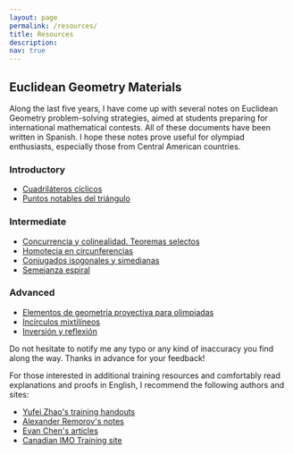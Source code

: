 ```yaml
---
layout: page
permalink: /resources/
title: Resources
description: 
nav: true
---
```


## Euclidean Geometry Materials
  
Along the last five years, I have come up with several notes on Euclidean Geometry problem-solving strategies, 
aimed at students preparing for international mathematical contests. All of these documents have been written in Spanish. I hope these notes prove useful for olympiad enthusiasts, especially those from Central American countries. 
    
### Introductory


* [Cuadriláteros cíclicos](http://jbacaob.github.io/files/cyclic_quad.pdf)
* [Puntos notables del triángulo](http://jbacaob.github.io/files/triangle_centers.pdf)


### Intermediate

* [Concurrencia y colinealidad. Teoremas selectos](http://jbacaob.github.io/files/conc_col.pdf)
* [Homotecia en circunferencias](http://jbacaob.github.io/files/homot_circ.pdf)
* [Conjugados isogonales y simedianas](http://jbacaob.github.io/files/conj_isog.pdf)
* [Semejanza espiral](http://jbacaob.github.io/files/sem_espiral.pdf)
    
### Advanced

* [Elementos de geometría proyectiva para olimpiadas](http://jbacaob.github.io/files/proj_geo.pdf)
* [Incírculos mixtilíneos](http://jbacaob.github.io/files/mixt_incircles.pdf)
* [Inversión y reflexión](http://jbacaob.github.io/files/inv_refl.pdf)

Do not hesitate to notify me any typo or any kind of inaccuracy you find along the way. Thanks in advance for your feedback!  

For those interested in additional training resources and comfortably read explanations and proofs in English, I recommend the following authors and sites:
* [Yufei Zhao's training handouts](https://yufeizhao.com/olympiad/)
* [Alexander Remorov's notes](https://alexanderrem.weebly.com/math-competitions.html)
* [Evan Chen's articles](https://web.evanchen.cc/olympiad.html)
* [Canadian IMO Training site](https://sites.google.com/site/imocanada/2021-winter-camp)
